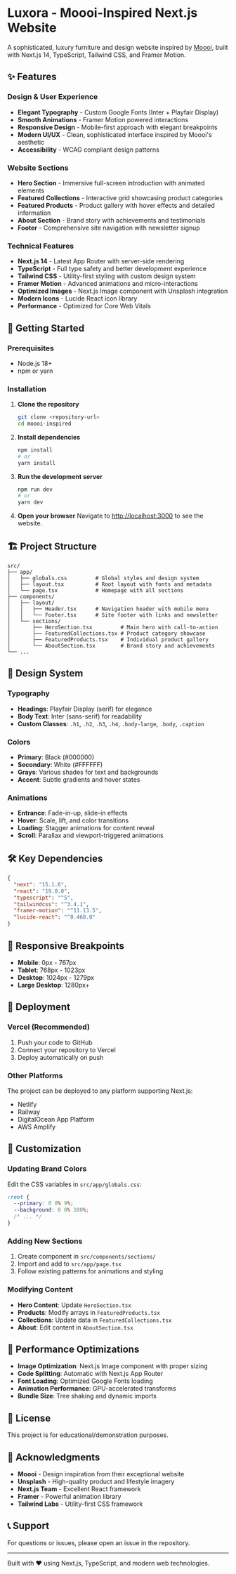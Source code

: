 # Luxora - Moooi-Inspired Next.js Website

A sophisticated, luxury furniture and design website inspired by [Moooi](https://www.moooi.com/us), built with Next.js 14, TypeScript, Tailwind CSS, and Framer Motion.

## ✨ Features

### Design & User Experience
- **Elegant Typography** - Custom Google Fonts (Inter + Playfair Display)
- **Smooth Animations** - Framer Motion powered interactions
- **Responsive Design** - Mobile-first approach with elegant breakpoints
- **Modern UI/UX** - Clean, sophisticated interface inspired by Moooi's aesthetic
- **Accessibility** - WCAG compliant design patterns

### Website Sections
- **Hero Section** - Immersive full-screen introduction with animated elements
- **Featured Collections** - Interactive grid showcasing product categories
- **Featured Products** - Product gallery with hover effects and detailed information
- **About Section** - Brand story with achievements and testimonials
- **Footer** - Comprehensive site navigation with newsletter signup

### Technical Features
- **Next.js 14** - Latest App Router with server-side rendering
- **TypeScript** - Full type safety and better development experience
- **Tailwind CSS** - Utility-first styling with custom design system
- **Framer Motion** - Advanced animations and micro-interactions
- **Optimized Images** - Next.js Image component with Unsplash integration
- **Modern Icons** - Lucide React icon library
- **Performance** - Optimized for Core Web Vitals

## 🚀 Getting Started

### Prerequisites
- Node.js 18+ 
- npm or yarn

### Installation

1. **Clone the repository**
   ```bash
   git clone <repository-url>
   cd moooi-inspired
   ```

2. **Install dependencies**
   ```bash
   npm install
   # or
   yarn install
   ```

3. **Run the development server**
   ```bash
   npm run dev
   # or
   yarn dev
   ```

4. **Open your browser**
   Navigate to [http://localhost:3000](http://localhost:3000) to see the website.

## 🏗️ Project Structure

```
src/
├── app/
│   ├── globals.css         # Global styles and design system
│   ├── layout.tsx          # Root layout with fonts and metadata
│   └── page.tsx            # Homepage with all sections
├── components/
│   ├── layout/
│   │   ├── Header.tsx      # Navigation header with mobile menu
│   │   └── Footer.tsx      # Site footer with links and newsletter
│   └── sections/
│       ├── HeroSection.tsx         # Main hero with call-to-action
│       ├── FeaturedCollections.tsx # Product category showcase
│       ├── FeaturedProducts.tsx    # Individual product gallery
│       └── AboutSection.tsx        # Brand story and achievements
└── ...
```

## 🎨 Design System

### Typography
- **Headings**: Playfair Display (serif) for elegance
- **Body Text**: Inter (sans-serif) for readability
- **Custom Classes**: `.h1`, `.h2`, `.h3`, `.h4`, `.body-large`, `.body`, `.caption`

### Colors
- **Primary**: Black (#000000)
- **Secondary**: White (#FFFFFF) 
- **Grays**: Various shades for text and backgrounds
- **Accent**: Subtle gradients and hover states

### Animations
- **Entrance**: Fade-in-up, slide-in effects
- **Hover**: Scale, lift, and color transitions
- **Loading**: Stagger animations for content reveal
- **Scroll**: Parallax and viewport-triggered animations

## 🛠️ Key Dependencies

```json
{
  "next": "15.1.6",
  "react": "19.0.0",
  "typescript": "^5",
  "tailwindcss": "^3.4.1",
  "framer-motion": "^11.13.5",
  "lucide-react": "^0.468.0"
}
```

## 📱 Responsive Breakpoints

- **Mobile**: 0px - 767px
- **Tablet**: 768px - 1023px  
- **Desktop**: 1024px - 1279px
- **Large Desktop**: 1280px+

## 🚀 Deployment

### Vercel (Recommended)
1. Push your code to GitHub
2. Connect your repository to Vercel
3. Deploy automatically on push

### Other Platforms
The project can be deployed to any platform supporting Next.js:
- Netlify
- Railway
- DigitalOcean App Platform
- AWS Amplify

## 🔧 Customization

### Updating Brand Colors
Edit the CSS variables in `src/app/globals.css`:
```css
:root {
  --primary: 0 0% 9%;
  --background: 0 0% 100%;
  /* ... */
}
```

### Adding New Sections
1. Create component in `src/components/sections/`
2. Import and add to `src/app/page.tsx`
3. Follow existing patterns for animations and styling

### Modifying Content
- **Hero Content**: Update `HeroSection.tsx`
- **Products**: Modify arrays in `FeaturedProducts.tsx`
- **Collections**: Update data in `FeaturedCollections.tsx`
- **About**: Edit content in `AboutSection.tsx`

## 🎯 Performance Optimizations

- **Image Optimization**: Next.js Image component with proper sizing
- **Code Splitting**: Automatic with Next.js App Router
- **Font Loading**: Optimized Google Fonts loading
- **Animation Performance**: GPU-accelerated transforms
- **Bundle Size**: Tree shaking and dynamic imports

## 📄 License

This project is for educational/demonstration purposes. 

## 🙏 Acknowledgments

- **Moooi** - Design inspiration from their exceptional website
- **Unsplash** - High-quality product and lifestyle imagery
- **Next.js Team** - Excellent React framework
- **Framer** - Powerful animation library
- **Tailwind Labs** - Utility-first CSS framework

## 📞 Support

For questions or issues, please open an issue in the repository.

---

Built with ❤️ using Next.js, TypeScript, and modern web technologies.
